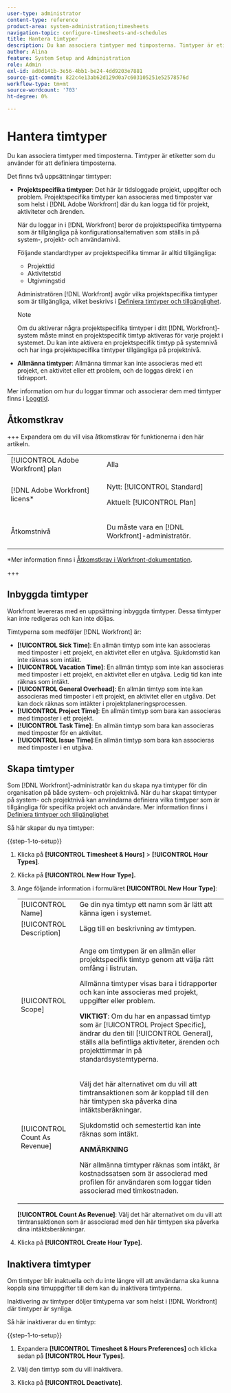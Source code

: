 ```yaml
---
user-type: administrator
content-type: reference
product-area: system-administration;timesheets
navigation-topic: configure-timesheets-and-schedules
title: Hantera timtyper
description: Du kan associera timtyper med timposterna. Timtyper är etiketter som du använder för att definiera timposterna.
author: Alina
feature: System Setup and Administration
role: Admin
exl-id: ad0d141b-3e56-4bb1-be24-4dd9203e7881
source-git-commit: 822c4e13ab62d129d0a7c603105251e52578576d
workflow-type: tm+mt
source-wordcount: '703'
ht-degree: 0%

---
```


# Hantera timtyper

<!--Audited: 07/2024-->

<!--DON'T DELETE, DRAFT OR HIDE THIS ARTICLE. IT IS LINKED TO THE PRODUCT, THROUGH THE CONTEXT SENSITIVE HELP LINKS. 
**Linked to Creating Billing Record-->

Du kan associera timtyper med timposterna. Timtyper är etiketter som du använder för att definiera timposterna.

Det finns två uppsättningar timtyper:

* **Projektspecifika timtyper**: Det här är tidsloggade projekt, uppgifter och problem. Projektspecifika timtyper kan associeras med timposter var som helst i [!DNL Adobe Workfront] där du kan logga tid för projekt, aktiviteter och ärenden.

  När du loggar in i [!DNL Workfront] beror de projektspecifika timtyperna som är tillgängliga på konfigurationsalternativen som ställs in på system-, projekt- och användarnivå.

  Följande standardtyper av projektspecifika timmar är alltid tillgängliga:

   * Projekttid
   * Aktivitetstid
   * Utgivningstid

  Administratören [!DNL Workfront] avgör vilka projektspecifika timtyper som är tillgängliga, vilket beskrivs i [Definiera timtyper och tillgänglighet](../../../timesheets/create-and-manage-timesheets/define-hour-types-and-availability.md).

  >[!NOTE]
  >
  >Om du aktiverar några projektspecifika timtyper i ditt [!DNL Workfront]-system måste minst en projektspecifik timtyp aktiveras för varje projekt i systemet. Du kan inte aktivera en projektspecifik timtyp på systemnivå och har inga projektspecifika timtyper tillgängliga på projektnivå.

* **Allmänna timtyper**: Allmänna timmar kan inte associeras med ett projekt, en aktivitet eller ett problem, och de loggas direkt i en tidrapport.

Mer information om hur du loggar timmar och associerar dem med timtyper finns i [Loggtid](/help/quicksilver/timesheets/create-and-manage-timesheets/log-time.md).

## Åtkomstkrav

+++ Expandera om du vill visa åtkomstkrav för funktionerna i den här artikeln.

<table style="table-layout:auto"> 
 <col> 
 <col> 
 <tbody> 
  <tr> 
   <td role="rowheader">[!UICONTROL Adobe Workfront] plan</td> 
   <td>Alla</td> 
  </tr> 
  <tr> 
   <td role="rowheader">[!DNL Adobe Workfront] licens*</td> 
   <td> <p>Nytt: [!UICONTROL Standard]</p>
   <p>Aktuell: [!UICONTROL Plan]</p></td> 
  </tr> 
  <tr> 
   <td role="rowheader">Åtkomstnivå</td> 
   <td> <p>Du måste vara en [!DNL Workfront]-administratör.</p> <p> </td> 
  </tr> 
 </tbody> 
</table>

*Mer information finns i [Åtkomstkrav i Workfront-dokumentation](/help/quicksilver/administration-and-setup/add-users/access-levels-and-object-permissions/access-level-requirements-in-documentation.md).

+++

## Inbyggda timtyper

Workfront levereras med en uppsättning inbyggda timtyper. Dessa timtyper kan inte redigeras och kan inte döljas.

Timtyperna som medföljer [!DNL Workfront] är:

* **[!UICONTROL Sick Time]**: En allmän timtyp som inte kan associeras med timposter i ett projekt, en aktivitet eller en utgåva. Sjukdomstid kan inte räknas som intäkt.
* **[!UICONTROL Vacation Time]**: En allmän timtyp som inte kan associeras med timposter i ett projekt, en aktivitet eller en utgåva. Ledig tid kan inte räknas som intäkt.
* **[!UICONTROL General Overhead]**: En allmän timtyp som inte kan associeras med timposter i ett projekt, en aktivitet eller en utgåva. Det kan dock räknas som intäkter i projektplaneringsprocessen.
* **[!UICONTROL Project Time]**: En allmän timtyp som bara kan associeras med timposter i ett projekt.
* **[!UICONTROL Task Time]**: En allmän timtyp som bara kan associeras med timposter för en aktivitet.
* **[!UICONTROL Issue Time]**:En allmän timtyp som bara kan associeras med timposter i en utgåva.

## Skapa timtyper

Som [!DNL Workfront]-administratör kan du skapa nya timtyper för din organisation på både system- och projektnivå. När du har skapat timtyper på system- och projektnivå kan användarna definiera vilka timtyper som är tillgängliga för specifika projekt och användare. Mer information finns i [Definiera timtyper och tillgänglighet](../../../timesheets/create-and-manage-timesheets/define-hour-types-and-availability.md)

Så här skapar du nya timtyper:

{{step-1-to-setup}}

1. Klicka på **[!UICONTROL Timesheet & Hours]** > **[!UICONTROL Hour Types]**.

1. Klicka på **[!UICONTROL New Hour Type].**
1. Ange följande information i formuläret **[!UICONTROL New Hour Type]**:

   <table style="table-layout:auto"> 
    <col> 
    <col> 
    <tbody> 
     <tr> 
      <td role="rowheader">[!UICONTROL Name]</td> 
      <td>Ge din nya timtyp ett namn som är lätt att känna igen i systemet.</td> 
     </tr> 
     <tr> 
      <td role="rowheader">[!UICONTROL Description]</td> 
      <td>Lägg till en beskrivning av timtypen.</td> 
     </tr> 
     <tr> 
      <td role="rowheader">[!UICONTROL Scope]</td> 
      <td> <p>Ange om timtypen är en allmän eller projektspecifik timtyp genom att välja rätt omfång i listrutan.</p> <p>Allmänna timtyper visas bara i tidrapporter och kan inte associeras med projekt, uppgifter eller problem.</p> <p><b>VIKTIGT</b>: Om du har en anpassad timtyp som är [!UICONTROL Project Specific], ändrar du den till [!UICONTROL General], ställs alla befintliga aktiviteter, ärenden och projekttimmar in på standardsystemtyperna.</p> </td> 
     </tr> 
     <tr> 
      <td role="rowheader">[!UICONTROL Count As Revenue]</td> 
      <td><p>Välj det här alternativet om du vill att timtransaktionen som är kopplad till den här timtypen ska påverka dina intäktsberäkningar.</p>
      <p>Sjukdomstid och semestertid kan inte räknas som intäkt.</p>
      <p><b>ANMÄRKNING</b></p>
      <p>När allmänna timtyper räknas som intäkt, är kostnadssatsen som är associerad med profilen för användaren som loggar tiden associerad med timkostnaden.  
      </td> 
     </tr> 
    </tbody> 
   </table>

   **[!UICONTROL Count As Revenue]**: Välj det här alternativet om du vill att timtransaktionen som är associerad med den här timtypen ska påverka dina intäktsberäkningar.

1. Klicka på **[!UICONTROL Create Hour Type].**

## Inaktivera timtyper

Om timtyper blir inaktuella och du inte längre vill att användarna ska kunna koppla sina timuppgifter till dem kan du inaktivera timtyperna.

Inaktivering av timtyper döljer timtyperna var som helst i [!DNL Workfront] där timtyper är synliga.

Så här inaktiverar du en timtyp:

{{step-1-to-setup}}

1. Expandera **[!UICONTROL Timesheet & Hours Preferences]** och klicka sedan på **[!UICONTROL Hour Types]**.

1. Välj den timtyp som du vill inaktivera.

1. Klicka på **[!UICONTROL Deactivate]**.
